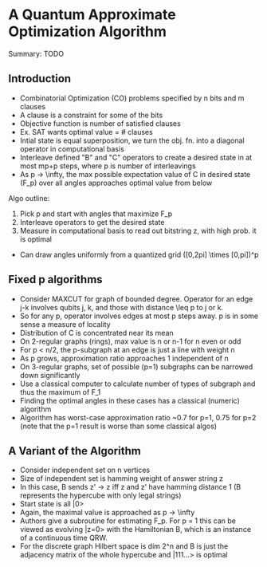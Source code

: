 # A Quantum Approximate Optimization Algorithm
Summary: TODO

## Introduction
- Combinatorial Optimization (CO) problems specified by n bits and m clauses
- A clause is a constraint for some of the bits
- Objective function is number of satisfied clauses
- Ex. SAT wants optimal value = # clauses
- Intial state is equal superposition, we turn the obj. fn. into a diagonal operator in computational basis
- Interleave defined "B" and "C" operators to create a desired state in at most mp+p steps, where p is number of interleavings
- As p -> \infty, the max possible expectation value of C in desired state (F_p) over all angles approaches optimal value from below

Algo outline:
1. Pick p and start with angles that maximize F_p
2. Interleave operators to get the desired state
3. Measure in computational basis to read out bitstring z, with high prob. it is optimal

- Can draw angles uniformly from a quantized grid (\[0,2pi\] \times \[0,pi\])^p

## Fixed p algorithms
- Consider MAXCUT for graph of bounded degree. Operator for an edge j-k involves qubits j, k, and those with distance \leq p to j or k. 
- So for any p, operator involves edges at most p steps away. p is in some sense a measure of locality
- Distribution of C is concentrated near its mean
- On 2-regular graphs (rings), max value is n or n-1 for n even or odd
- For p < n/2, the p-subgraph at an edge is just a line with weight n
- As p grows, approximation ratio approaches 1 independent of n
- On 3-regular graphs, set of possible (p=1) subgraphs can be narrowed down significantly
- Use a classical computer to calculate number of types of subgraph and thus the maximum of F_1
- Finding the optimal angles in these cases has a classical (numeric) algorithm
- Algorithm has worst-case approximation ratio ~0.7 for p=1, 0.75 for p=2 (note that the p=1 result is worse than some classical algos)

## A Variant of the Algorithm
- Consider independent set on n vertices
- Size of independent set is hamming weight of answer string z
- In this case, B sends z' -> z iff z and z' have hamming distance 1 (B represents the hypercube with only legal strings)
- Start state is all |0>
- Again, the maximal value is approached as p -> \infty
- Authors give a subroutine for estimating F_p. For p = 1 this can be viewed as evolving |z=0> with the Hamiltonian B, which is an instance of a continuous time QRW.
- For the discrete graph Hilbert space is dim 2^n and B is just the adjacency matrix of the whole hypercube and |111...> is optimal
